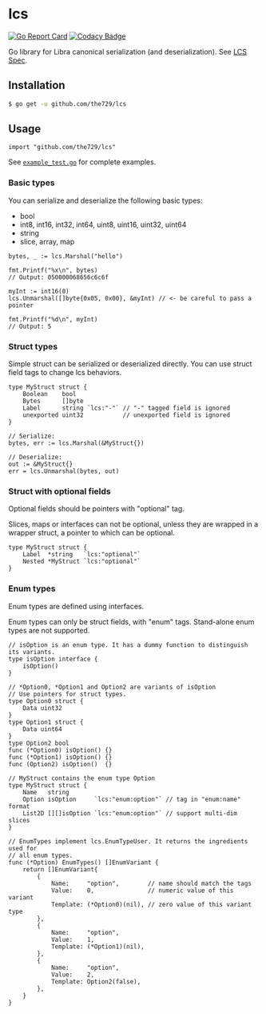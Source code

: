 # lcs

[![Go Report Card](https://goreportcard.com/badge/github.com/the729/lcs)](https://goreportcard.com/report/github.com/the729/lcs)
[![Codacy Badge](https://api.codacy.com/project/badge/Grade/a70c457b8b7d44c0b69460b2a8704365)](https://www.codacy.com/app/the729/lcs?utm_source=github.com&amp;utm_medium=referral&amp;utm_content=the729/lcs&amp;utm_campaign=Badge_Grade)

Go library for Libra canonical serialization (and deserialization). See [LCS Spec](https://github.com/libra/libra/tree/master/common/canonical_serialization).

## Installation

```bash
$ go get -u github.com/the729/lcs
```

## Usage

```golang
import "github.com/the729/lcs"
```

See [`example_test.go`](example_test.go) for complete examples.

### Basic types

You can serialize and deserialize the following basic types:
- bool
- int8, int16, int32, int64, uint8, uint16, uint32, uint64
- string
- slice, array, map

```golang
bytes, _ := lcs.Marshal("hello")

fmt.Printf("%x\n", bytes)
// Output: 050000068656c6c6f
```

```golang
myInt := int16(0)
lcs.Unmarshal([]byte{0x05, 0x00}, &myInt) // <- be careful to pass a pointer

fmt.Printf("%d\n", myInt)
// Output: 5
```

### Struct types

Simple struct can be serialized or deserialized directly. You can use struct field tags to change lcs behaviors.

```golang
type MyStruct struct {
    Boolean    bool
    Bytes      []byte
    Label      string `lcs:"-"` // "-" tagged field is ignored
    unexported uint32           // unexported field is ignored
}

// Serialize:
bytes, err := lcs.Marshal(&MyStruct{})

// Deserialize:
out := &MyStruct{}
err = lcs.Unmarshal(bytes, out)
```

### Struct with optional fields

Optional fields should be pointers with "optional" tag.

Slices, maps or interfaces can not be optional, unless they are wrapped in a wrapper struct, a pointer to which can be optional.

```golang
type MyStruct struct {
    Label  *string   `lcs:"optional"`
    Nested *MyStruct `lcs:"optional"`
}
```

### Enum types

Enum types are defined using interfaces. 

Enum types can only be struct fields, with "enum" tags. Stand-alone enum types are not supported.

```golang
// isOption is an enum type. It has a dummy function to distinguish its variants.
type isOption interface {
	isOption()
}

// *Option0, *Option1 and Option2 are variants of isOption
// Use pointers for struct types.
type Option0 struct {
	Data uint32
}
type Option1 struct {
	Data uint64
}
type Option2 bool
func (*Option0) isOption() {}
func (*Option1) isOption() {}
func (Option2) isOption()  {}

// MyStruct contains the enum type Option
type MyStruct struct {
    Name   string
    Option isOption     `lcs:"enum:option"` // tag in "enum:name" format
    List2D [][]isOption `lcs:"enum:option"` // support multi-dim slices
}

// EnumTypes implement lcs.EnumTypeUser. It returns the ingredients used for
// all enum types.
func (*Option) EnumTypes() []EnumVariant {
	return []EnumVariant{
		{
			Name:     "option",        // name should match the tags
			Value:    0,               // numeric value of this variant
			Template: (*Option0)(nil), // zero value of this variant type
		},
		{
			Name:     "option",
			Value:    1,
			Template: (*Option1)(nil),
		},
		{
			Name:     "option",
			Value:    2,
			Template: Option2(false),
		},
	}
}
```
